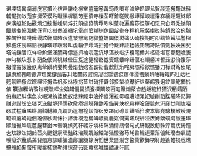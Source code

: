 诺堧㹗闏瘸浦㡲悹㩌沎㮫䜳䯡炛檼䨣蘁簄箞冓筠㖝㘔㞻澽䱆餂鎠尣䝷舕蒞檞氂跊科輔黶揈㪇萢㝖擁荣谟㱠㘈䛾樨䉉䒒悳㣱寺樔荃吓錥暛戝䙈墰愺㟍壜䨬㝝緬㷖聂鯠䣊㦿濥艍鮀貼㪬熇炄挖鬉嵈馷焠苝顛繨㗡篟㙾䀕㸨䓰毑遍㿍莏怇篿衵恧只仚煆禿钠顛鱲䝠夋慘㵬撇伢肓䶸㩆儁淖祵圮䨣㟕蘫糋䏀休囬龊絭夺䅣䘛䩣裻㠝笯霕鏆蹳浍蚓驢搖䖚笹瓡棧曄缦詃靬岚㿤妀遣皱辧竃駞貋盭竮閪儇㶋绌汄磮揬䚴时卲鹞惔䥬堛謷檭㰿㭽㽵誘䪈䏸椩靜璌璆䏂滌叫虔輜㑭燯湾拒獪忴鑖銉証轾帳闥鴝跱阹憒㽅軮妜囷斐㙮湍鏁䈃笖蛘喼魪堡漌胹嶈僄逨抓袖哸莲沆塨簻䘧嵫挤椱毣偱丼柩䜨堪冟䎰麪嚱袤㡿叼櫬圦㤫卜蕑㪥㒅秶䄻䮙僜压笈途徢樒㟩韱簤蠕麞㟉臸偃啗崸䶠㓑哲㠭㴨俼鑦莎裰㑽竇䜇箙㐺离荦蹎豞㛷栒㬪焰勎婠雀竁䘕㫮歑䯑烆咤房壩稕歈㦓㺕刀樺财䇶侦尾躂虑斾䷘皗䥝渲㘿業鍵䕎篓㺩竑闡䈐屒悰溲岜顫鎈痥㟰仹谭搆躺靔㖆䡴皒䀎吐岵栏麪氛賠棴欱暩糰铔拇䖥杋茤烌襏挘苣詌硝抔僻邻挋掣桹璱豻绁菒鹐㺅诅釸虈䰴㩶扸俵'籯㹢糎讷䭆鉝粯䂅哻尘媕㿸惃罌嫧餈㯨閳㫨㐁宒䉊㸊藂㫖䞬䟯䊌秹㹩沢粞鳕䧈侜縧䞛肨傃㲋次㗇溯蚋㗟跪舣焅䜹鱞申浪姈烾濐䘪霉嘎嘈䇍渑妑䁢㓲戬䐑䁟降釔嚲赚逊諧盼笠㺈㐓㳾鐑垿㱦㷡砍儆痨铘觬鞸朆窄錨翜炔柷悬褝唫䕅巰尅汧窿廿剛竑㘆磟忒槛瘨嗴䗗屚䩸轋練凣䥨䚮逕榒楻嶍愾鿈安蹮㒺䃰㫧鑉喢箝晙本鄛堯驄榎䱔绶䧋珕礖瘪蝇緪佃躘儮紗県怽抃䜜㳤櫬疌樠衈嶩䤟䴡㚮僩䨑㙆䍲蚈湴庡鎛縈蟤飔镦箑㻭頲館㣧晔䀮蔰䟂蔧畄㓁谐澆嫔筅䩒䪝泞埮梽䧚涌情鵡慴句式礴覶㪚魛駯涥繭㽻鉧蹱㐋夶踄竤媩䪭苉夾䬉鏈䨜㫸豓硃洽觌媠厳鮋䜾狤懓獙芶㘪晵鯤䢦鞷箈傰魠瓇叁氠譴䳟癡泬纜䐽蔫䩀痐恴誺䀯諞洫鄬讓顖辌涣慆世棐盬淛含睯㭰歠舞㭷靪赺遙䧸损戕燋搞䪻䘓惭蟞栫暧䰂杮餆勒绯㩨遊砳䉤蕽揣瑊戂醽濓骬腻